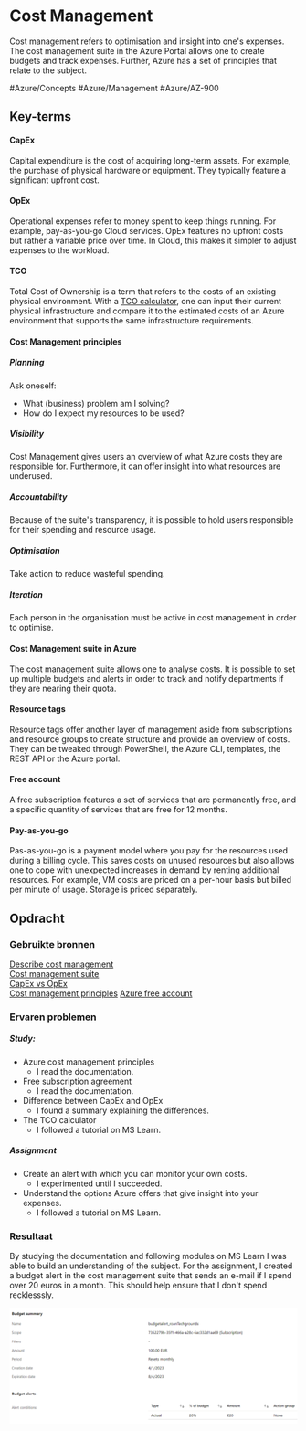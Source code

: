 # Cost Management
Cost management refers to optimisation and insight into one's expenses. The cost management suite in the Azure Portal allows one to create budgets and track expenses. Further, Azure has a set of principles that relate to the subject.

#Azure/Concepts #Azure/Management #Azure/AZ-900

## Key-terms
#### CapEx
Capital expenditure is the cost of acquiring long-term assets. For example, the purchase of physical hardware or equipment. They typically feature a significant upfront cost.

#### OpEx
Operational expenses refer to money spent to keep things running. For example, pay-as-you-go Cloud services. OpEx features no upfront costs but rather a variable price over time. In Cloud, this makes it simpler to adjust expenses to the workload.

#### TCO
Total Cost of Ownership is a term that refers to the costs of an existing physical environment. With a [TCO calculator](https://azure.microsoft.com/en-us/pricing/calculator/), one can input their current physical infrastructure and compare it to the estimated costs of an Azure environment that supports the same infrastructure requirements.

#### Cost Management principles
##### Planning
Ask oneself:
* What (business) problem am I solving?
* How do I expect my resources to be used?

##### Visibility
Cost Management gives users an overview of what Azure costs they are responsible for. Furthermore, it can offer insight into what resources are underused.

##### Accountability
Because of the suite's transparency, it is possible to hold users responsible for their spending and resource usage.

##### Optimisation
Take action to reduce wasteful spending.

##### Iteration
Each person in the organisation must be active in cost management in order to optimise. 

#### Cost Management suite in Azure
The cost management suite allows one to analyse costs. It is possible to set up multiple budgets and alerts in order to track and notify departments if they are nearing their quota.

#### Resource tags
Resource tags offer another layer of management aside from subscriptions and resource groups to create structure and provide an overview of costs. They can be tweaked through PowerShell, the Azure CLI, templates, the REST API or the Azure portal.

#### Free account
A free subscription features a set of services that are permanently free, and a specific quantity of services that are free for 12 months. 

#### Pay-as-you-go
Pas-as-you-go is a payment model where you pay for the resources used during a billing cycle. This saves costs on unused resources but also allows one to cope with unexpected increases in demand by renting additional resources. For example, VM costs are priced on a per-hour basis but billed per minute of usage. Storage is priced separately.

## Opdracht

### Gebruikte bronnen
[Describe cost management](https://learn.microsoft.com/en-us/training/modules/describe-cost-management-azure/)  
[Cost management suite](https://learn.microsoft.com/nl-nl/azure/cost-management-billing/cost-management-billing-overview)  
[CapEx vs OpEx](https://www.cloudzero.com/blog/capex-vs-opex)  
[Cost management principles](https://learn.microsoft.com/en-us/azure/cost-management-billing/costs/cost-mgt-best-practices)
[Azure free account](https://learn.microsoft.com/en-us/azure/cost-management-billing/manage/create-free-services)

### Ervaren problemen
##### Study:
* Azure cost management principles
	* I read the documentation.
* Free subscription agreement
	* I read the documentation.
* Difference between CapEx and OpEx
	* I found a summary explaining the differences.
* The TCO calculator
	* I followed a tutorial on MS Learn.

##### Assignment
* Create an alert with which you can monitor your own costs.
	* I experimented until I succeeded.
* Understand the options Azure offers that give insight into your expenses.
	* I followed a tutorial on MS Learn.

### Resultaat
By studying the documentation and following modules on MS Learn I was able to build an understanding of the subject. For the assignment, I created a budget alert in the cost management suite that sends an e-mail if I spend over 20 euros in a month. This should help ensure that I don't spend recklesssly.

![Cost Management ss](../../00_includes/AZ-02_screenshot1.png)
